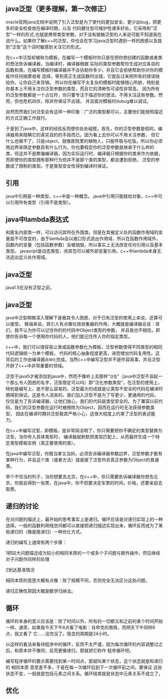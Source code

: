
## java泛型（更多理解，第一次修正）
  
  oracle官网java文档中说明了引入泛型是为了使代码更加安全，更少出bug，把更多的安全检查放在编译时期，以及
  代码健壮型可维护性诸多好处。它采用和"泛型"一样的形式,也就是携带类型参数，对于没有接触泛型的人来说可能不知道我在
  说什么。如果你了解c++的泛型，你也会在学习java泛型时遇到一样的困惑以及提到“泛型”这个词时敏感到关注它的形式。
  
  在c++中泛型却被称为模板，在编写一个模板时你只是在把你想创建的函数或者类的想法告诉编译器，当编译时，编译器根据
  实际的类型参数帮你生成对应各自的函数和类。在编写模板时编译器并不会协助你多少，并且它会拒绝帮助你对你的模板作任何揣摩或者
  选择。等到真正生成函数时出错，它就反过来把所有的错误抛给你，让你自己来背锅。
  所以你在编写不太复杂的模板时能够随心所欲，特别是你基本上不用关注你泛型参数的类型，而且它的清晰性可读性非常高，
  因为所有的泛型参数都是一个占位符，你只要专注于描述你的想法，不用关注这些参数。然而，但也危机四伏，除非你保证不出错。
  并且面对模板时dubug难以调试。
  
  自然而然我们对泛型会有这样一种印象：广泛的类型都可以，主要他们能按照描述的方式正确工作就行。
  
  于是到了java中，这样的经验反而使你处处碰壁。首先，你的泛型参数是假的，编译器用来隐瞒它的真实目的的手段而已。因为看上去你可以不用关注参数，
  但它什么也做不了，只是object，就像医院里的植物人，只能呼吸与吃饭。所以你必须用边界来限定参数具有什么行为，你也要假定你的泛型参数是继承于什么样的
  类，但这并不是欺骗编译器，因为实际运行时，编译器只根据你的类来作为依据，而即使你的类型拥有那种行为但并不是那个类的类型，都会遭到拒绝。
  泛型的参数成了限制的类型。于是类型安全性得到编译时保证。
  

## 引用

java中引用是一种类型，c++中是一种概念。
java中引用只能赋给对象，c++中可以引用所有类型（引用不是类型）。


## java中lambda表达式

和匿名内部类一样，可以访问其所在外围类。但是在其被定义处的函数作用域的变量是不可改变的，由于lambda会以接口形式逃出作用域，所以在函数作用域外，
函数内的变量（包括函数参数）会被销毁，所以事实上无法改变任何引用以及基本类型。
javasript是动态类型，闭其包可以被外部变量引用。c++中lambda本身无法逃出定义处作用域。

## java泛型

java1.5在没有泛型之前，

## java泛型

  java中泛型稍微深入理解下是极其令人困惑，对于已有泛型的使用上来说，还算可以接受。
  极端来说，其引入有点像垃圾收集器的作用，大概就是编译器会说：哥们，我不认为你可以记住你的的代码中Object类型的参数，
  并且我也不相信，即使你告诉每一个使用你代码的人，他们能记住传入你的指定类型。

  c++中，我们可以很容易让类或函数参数化为模板，泛型参数使得不同类型的相同代码逻辑统一为单个模板，
代码的核心抽象程度更高，进而增加代码复用性。这背后的工作由编译器`具体化`完成。当然c++中编写泛型并不是件容易事，并且泛型开辟了c++中非常重要的领域。

  泛型于java5才被添加到java中，然而不像听上去那样“`泛型`”（java中泛型不该起一个那么令人困惑的名字，泛型限定可以吗）即“泛化参数类型”，在泛型的使用上，
特别是编写上，是不那么容易的。泛型最大的成就是让类型不安全的代码在编译时期得到保证。这是令人沮丧的，我们加入泛型不是为了写更少，更通用的代码，
仅仅是为了告诉编译器，让他们放心，我们的代码是类型安全的。为了兼容以前代码，我们的泛型参数在运行时被擦除为Object，因而在运行时无法获得参数类型，
因此在编译时期对泛型极其严格小心，这很大程度上约束了泛型的表述能力。

  在c++中编写泛型，即模板，是非常简洁明了，你只需要把你不确定的类型替换为泛型，当你传入具体类型时，
  编译器就默默把类型匹配上，从而最终生成一个特定类型模板实例（真正要使用的类）。
  
  在java中编写泛型，你既当爹又当妈，必须告诉编译器参数边界，泛型参数才能有某种行为，并且这个类（或者方法）就是披了泛型外衣真正参数为Object的普通类。
  
  举个不恰当的列子，当你想要去北京，在c++中，你只需要告诉编译器你想去北京，你就会得到一张票，在java中，你不但要决定车票的时间，价格，还要亲自去取票。
## 递归的讨论

在对问题的描述上，最开始的思考事实上是递归。循环应该是对递归实现上的一种选择。一般的函数利用栈空间都可以直接把递归描述实现出来，循环反而成为了某些递归的（像是尾递归）一种优化方式。

递归的编写上通常有两个步骤：

1把较大问题描述成为较小的相同本质的一个或多个子问题与额外操作，然后继续对子问题作同样的处理

2到达基准情况

相同本质的意思大概有点像：除了规模不同，否则完全无法区分这些问题。

递归正确性原因大概是数学归纳法。
## 循环

循环的本身的意义应该是：除了时间以外，所有的一切都又和之前的某个时间开始一样。通常，如果我今天下午6点看了电影：肖申克的救赎，而明天下午同样6点，我又看了
它……没完没了。隐含的周期是24小时。

以这样的看法来看待程序中的循环，反而不太严谨，因为每次循环的内容调整过之后，和原本并不像同，反而更像递归，那就把它称作 
程序循环吧。

编写程序循环的要点需要找到某一时间点，那就叫某个状态，这个状态就是和递归的 相同本质 意思差不多。于是在每一次循环后到下一次循环前之间，要保证
这些状态不变，一般就是包括元素之间关系。循环结束就是状态中元素关系不成立了。
## 优化



